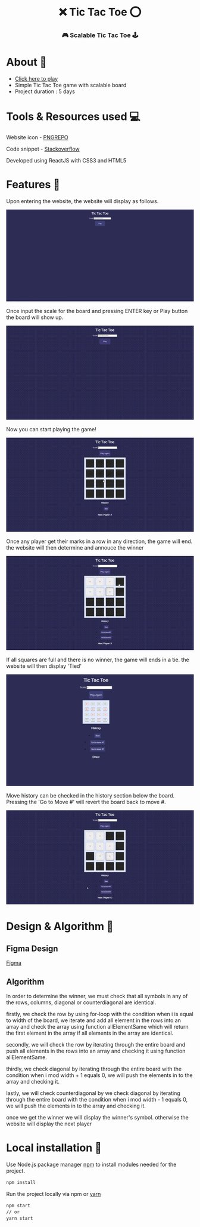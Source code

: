 <h1 align="center"> ❌ Tic Tac Toe ⭕ </h1>
<h3 align="center">🎮 Scalable Tic Tac Toe 🕹️</h3>

# About 📝
- [Click here to play](https://wachirawitpituckwanich.github.io/tictactoe/)
- Simple Tic Tac Toe game with scalable board
- Project duration : 5 days


# Tools & Resources used 💻

Website icon - [PNGREPO](https://www.pngrepo.com/svg/395329/tic-tac-toe)
<br/>

Code snippet - [Stackoverflow](https://stackoverflow.com/)
<br/>

Developed using ReactJS with CSS3 and HTML5

# Features 🌌

Upon entering the website, the website will display as follows.

![Home](/readme_img/home.PNG?raw=true)

Once input the scale for the board and pressing ENTER key or Play button the board will show up.

![Type](/readme_img/start.gif?raw=true)

Now you can start playing the game!

![Start](/readme_img/play.gif?raw=true)

Once any player get their marks in a row in any direction, the game will end. the website will then determine and annouce the winner

![Winner](/readme_img/win.gif?raw=true)

If all squares are full and there is no winner, the game will ends in a tie. the website will then display 'Tied' 

![Tied](/readme_img/draw.PNG?raw=true)

Move history can be checked in the history section below the board. Pressing the 'Go to Move #' will revert the board back to move #.

![History](/readme_img/history.gif?raw=true)

# Design & Algorithm 🧮

<h2>Figma Design</h2>

[Figma](https://www.figma.com/file/7puAByfGR6QnF0ZdzsXYie/Untitled?node-id=3%3A165)

<h2>Algorithm</h2>

In order to determine the winner, we must check that all symbols in any of the rows, columns, diagonal or counterdiagonal are identical.

firstly, we check the row by using for-loop with the condition when i is equal to width of the board, we iterate and add all element in the rows into an array and check the array using function allElementSame which will return the first element in the array if all elements in the array are identical.

secondly, we will check the row by iterating through the entire board and push all elements in the rows into an array and checking it using function allElementSame.

thirdly, we check diagonal by iterating through the entire board with the condition when i mod width + 1 equals 0, we will push the elements in to the array and checking it.

lastly, we will check counterdiagonal by we check diagonal by iterating through the entire board with the condition when i mod width - 1 equals 0, we will push the elements in to the array and checking it.

once we get the winner we will display the winner's symbol. otherwise the website will display the next player
# Local installation 📁

Use Node.js package manager [npm](https://nodejs.org/en/) to install modules needed for the project.

```bash
npm install
```
Run the project locally via npm or [yarn](https://yarnpkg.com/)
```bash
npm start
// or
yarn start
```